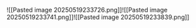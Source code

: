  ![[Pasted image 20250519233726.png]]![[Pasted image 20250519233741.png]]![[Pasted image 20250519233839.png]]
